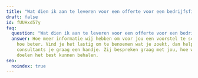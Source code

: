 ```yaml
---
title: "Wat dien ik aan te leveren voor een offerte voor een bedrijfsfilm? "
draft: false
id: fUUHxd57y
faq:
  question: "Wat dien ik aan te leveren voor een offerte voor een bedrijfsfilm? "
  answer: Hoe meer informatie wij hebben om voor jou een voorstel te schrijven,
    hoe beter. Vind je het lastig om te benoemen wat je zoekt, dan helpen onze
    consultants je graag een handje. Zij bespreken graag met jou, hoe we jouw
    doelen het best kunnen behalen.
seo:
  noindex: true
---
```

